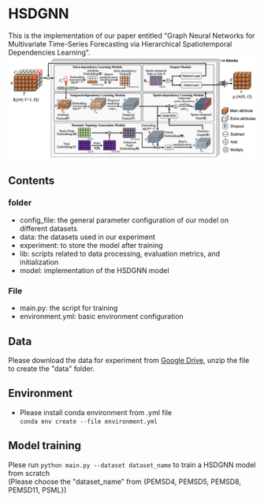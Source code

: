 # HSDGNN
This is the implementation of our paper entitled "Graph Neural Networks for Multivariate Time-Series Forecasting via Hierarchical Spatiotemporal Dependencies Learning".
![image text](https://github.com/zhourongleiden/HSDGNN/blob/main/Framework.png)
## Contents
### folder
* config_file: the general parameter configuration of our model on different datasets <br>  
* data: the datasets used in our experiment <br>
* experiment: to store the model after training <br>
* lib: scripts related to data processing, evaluation metrics, and initialization <br>
* model: implementation of the HSDGNN model <br>
### File
* main.py: the script for training <br>
* environment.yml: basic environment configuration
## Data
Please download the data for experiment from [Google Drive](https://drive.google.com/file/d/1qoGP0L3ua4ZAwLf_jeBNJoBo69pqAmvV/view?usp=share_link), 
unzip the file to create the "data" folder.
## Environment
* Please install conda environment from .yml file  
`conda env create --file environment.yml`
## Model training
Plese run `python main.py --dataset dataset_name` to train a HSDGNN model from scratch <br>
(Please choose the "dataset_name" from {PEMSD4, PEMSD5, PEMSD8, PEMSD11, PSML})

